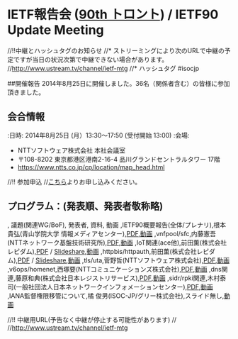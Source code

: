 # IETF報告会 ([90th トロント](http://www.ietf.org/meeting/90/)) / IETF90 Update Meeting

//!!中継とハッシュタグのお知らせ
//* ストリーミングにより次のURLで中継の予定ですが当日の状況次第で中継できない場合があります。
//http://www.ustream.tv/channel/ietf-mtg
//* ハッシュタグ  #isocjp

##開催報告
2014年8月25日に開催しました。36名（関係者含む）の皆様に参加頂きました。

## 会合情報
:日時: 2014年8月25日 (月）13:30〜17:50 (受付開始 13:00)
:会場:
* NTTソフトウェア株式会社 本社会議室
* 〒108-8202 東京都港区港南2-16-4 品川グランドセントラルタワー 17階
* https://www.ntts.co.jp/cp/location/map_head.html

//!! 参加申込
//[こちら](https://jpnic.smartseminar.jp/public/seminar/view/29)よりお申し込みください。

## プログラム：(発表順、発表者敬称略)
, 議題(関連WG/BoF), 発表者, 資料, 動画
,IETF90概要報告(全体/プレナリ),根本貴弘(青山学院大学 情報メディアセンター),[PDF](http://www.isoc.jp/wiki.cgi?page=IETF90Update&file=nemoto%5FIETF90%5FReport%5Foverview%2Epdf&action=ATTACH),[動画](https://www.nic.ad.jp/ja/materials/ietf-report/20140825/1-nemoto.html)
,vnfpool/sfc,内藤憲吾(NTTネットワーク基盤技術研究所),[PDF](http://www.isoc.jp/wiki.cgi?page=IETF90Update&file=20140825%5Fietf90%5Fspc%5Fvnfpool%2Epptx&action=ATTACH),[動画](https://www.nic.ad.jp/ja/materials/ietf-report/20140825/2-naito.html)
,IoT関連(ace他),前田薫(株式会社レピダム),[PDF](http://www.isoc.jp/wiki.cgi?page=IETF90Update&file=ietf90iot%2Epdf&action=ATTACH) /  [Slideshare](http://www.slideshare.net/KaoruMaeda/ietf90iot),[動画](https://www.nic.ad.jp/ja/materials/ietf-report/20140825/3-maeda.html)
,httpbis/httpauth,前田薫(株式会社レピダム),[PDF](http://www.isoc.jp/wiki.cgi?page=IETF90Update&file=ietf90web%2Epdf&action=ATTACH) /  [Slideshare](http://www.slideshare.net/KaoruMaeda/ietf90-webwg-isocjp),[動画](https://www.nic.ad.jp/ja/materials/ietf-report/20140825/4-maeda.html)
,tls/uta,菅野哲(NTTソフトウェア株式会社),[PDF](http://www.isoc.jp/wiki.cgi?page=IETF90Update&file=ISOC%2DJP%5FTLSandUTA%2Epdf&action=ATTACH),[動画](https://www.nic.ad.jp/ja/materials/ietf-report/20140825/5-kanno.html)
,v6ops/homenet,西塚要(NTTコミュニケーションズ株式会社),[PDF](http://www.isoc.jp/wiki.cgi?page=IETF90Update&file=20140825%5FIETF90report%2Dv6ops%2Dhomenet%2Epdf&action=ATTACH),[動画](https://www.nic.ad.jp/ja/materials/ietf-report/20140825/6-nishizuka.html)
,dns関連,藤原和典(株式会社日本レジストリサービス),[PDF](http://www.isoc.jp/wiki.cgi?page=IETF90Update&file=ietf90update%5Fdns%2Epdf&action=ATTACH),[動画](https://www.nic.ad.jp/ja/materials/ietf-report/20140825/7-fujiwara.html)
,sidr/rpki関連,木村泰司(一般社団法人日本ネットワークインフォメーションセンター),[PDF](http://www.isoc.jp/wiki.cgi?page=IETF90Update&file=report%2Dietf90%2Dtaiji%2Dk%2D12%2Drel%2Epdf&action=ATTACH),[動画](https://www.nic.ad.jp/ja/materials/ietf-report/20140825/8-kimura.html)
,IANA監督権限移管について,橘 俊男(ISOC-JP/グリー株式会社),スライド無し,[動画](https://www.nic.ad.jp/ja/materials/ietf-report/20140825/extra-tachibana.html)

//!! 中継用URL(予告なく中継が停止する可能性があります)
//
//http://www.ustream.tv/channel/ietf-mtg


